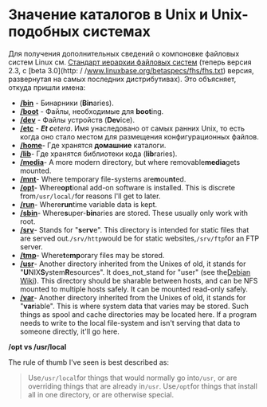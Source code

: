 # Значение каталогов в Unix и Unix-подобных системах

Для получения дополнительных сведений о компоновке файловых систем Linux см. [Стандарт иерархии файловых систем](http://www.pathname.com/fhs/) (теперь версия 2.3, с [beta 3.0](http: / /www.linuxbase.org/betaspecs/fhs/fhs.txt) версия, развернутая на самых последних дистрибутивах). Это объясняет, откуда пришли имена:

*   **[/bin](http://www.linuxbase.org/betaspecs/fhs/fhs/ch03s04.html)** \- Бинарники (**Bin**aries).
*   **[/boot](http://www.linuxbase.org/betaspecs/fhs/fhs/ch03s05.html)** \- Файлы, необходимые для **boot**ing.
*   **[/dev](http://www.linuxbase.org/betaspecs/fhs/fhs/ch03s06.html)** \- Файлы устройств (**Dev**ice).
*   **[/etc](http://www.linuxbase.org/betaspecs/fhs/fhs/ch03s07.html)** \- **_Et c_**_etera_. Имя унаследовано от самых ранних Unix, то есть когда оно стало местом для размещения конфигурационных файлов.
*   **[/home](http://www.linuxbase.org/betaspecs/fhs/fhs/ch03s08.html)**\- Где хранятся **домашние** каталоги.
*   **[/lib](http://www.linuxbase.org/betaspecs/fhs/fhs/ch03s09.html)**\- Где хранятся библиотеки кода (**lib**raries).
*   **[/media](http://www.linuxbase.org/betaspecs/fhs/fhs/ch03s11.html)**\- A more modern directory, but where removable**media**gets mounted.
*   **[/mnt](http://www.linuxbase.org/betaspecs/fhs/fhs/ch03s12.html)**\- Where temporary file-systems are**m**ou**nt**ed.
*   **[/opt](http://www.linuxbase.org/betaspecs/fhs/fhs/ch03s13.html)**\- Where**opt**ional add-on software is installed. This is discrete from`/usr/local/`for reasons I'll get to later.
*   **[/run](http://www.linuxbase.org/betaspecs/fhs/fhs/ch03s15.html)**\- Where**run**time variable data is kept.
*   **[/sbin](http://www.linuxbase.org/betaspecs/fhs/fhs/ch03s16.html)**\- Where**s**uper-**bin**aries are stored. These usually only work with root.
*   **[/srv](http://www.linuxbase.org/betaspecs/fhs/fhs/ch03s17.html)**\- Stands for "**s**e**rv**e". This directory is intended for static files that are served out.`/srv/http`would be for static websites,`/srv/ftp`for an FTP server.
*   **[/tmp](http://www.linuxbase.org/betaspecs/fhs/fhs/ch03s18.html)**\- Where**t**e**mp**orary files may be stored.
*   **[/usr](http://www.linuxbase.org/betaspecs/fhs/fhs/ch04.html)**\- Another directory inherited from the Unixes of old, it stands for "**U**NIX**S**ystem**R**esources". It does_not_stand for "user" (see the[Debian Wiki](https://wiki.debian.org/FilesystemHierarchyStandard)). This directory should be sharable between hosts, and can be NFS mounted to multiple hosts safely. It can be mounted read-only safely.
*   **[/var](http://www.linuxbase.org/betaspecs/fhs/fhs/ch05.html)**\- Another directory inherited from the Unixes of old, it stands for "**var**iable". This is where system data that varies may be stored. Such things as spool and cache directories may be located here. If a program needs to write to the local file-system and isn't serving that data to someone directly, it'll go here.

**/opt vs /usr/local**

The rule of thumb I've seen is best described as:

> Use`/usr/local`for things that would normally go into`/usr`, or are overriding things that are already in`/usr`. Use`/opt`for things that install all in one directory, or are otherwise special.